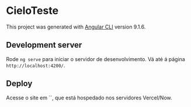 # CieloTeste

This project was generated with [Angular CLI](https://github.com/angular/angular-cli) version 9.1.6.

## Development server

Rode `ng serve` para iniciar o servidor de desenvolvimento. Vá até á página `http://localhost:4200/`.

## Deploy

Acesse o site em ``, que está hospedado nos servidores Vercel/Now.  
